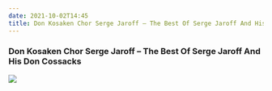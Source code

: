 ```yaml
---
date: 2021-10-02T14:45
title: Don Kosaken Chor Serge Jaroff – The Best Of Serge Jaroff And His Don Cossacks
---
```

### Don Kosaken Chor Serge Jaroff – The Best Of Serge Jaroff And His Don Cossacks
[![](https://img.discogs.com/gaLctO1Omw77hiisXtuZ5Pl3lY0=/fit-in/595x511/filters:strip_icc():format(jpeg):mode_rgb():quality(90)/discogs-images/R-6509873-1420932965-1434.jpeg.jpg)][1] 

[1]: https://www.discogs.com/release/6509873
